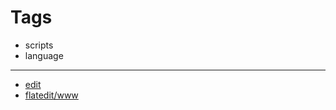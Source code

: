 

# Tags

+ scripts
+ language

---

+ [edit](https://github.com/flatedit/www/edit/main/README.md)
+ [flatedit/www](https://github.com/flatedit/www)